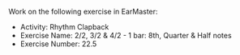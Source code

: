Work on the following exercise in EarMaster:
- Activity: Rhythm Clapback
- Exercise Name: 2/2, 3/2 & 4/2 - 1 bar: 8th, Quarter & Half notes
- Exercise Number: 22.5
